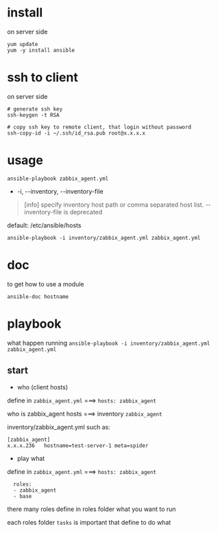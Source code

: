 # install 

on server side

```
yum update
yum -y install ansible
```

# ssh to client

on server side

```
# generate ssh key
ssh-keygen -t RSA

# copy ssh key to remote client, that login without password
ssh-copy-id -i ~/.ssh/id_rsa.pub root@x.x.x.x
```

# usage

```
ansible-playbook zabbix_agent.yml
```

* -i, --inventory, --inventory-file

>[info] specify inventory host path or comma separated host list. --inventory-file is deprecated

default: /etc/ansible/hosts

```
ansible-playbook -i inventory/zabbix_agent.yml zabbix_agent.yml
```

# doc

to get how to use a module

```
ansible-doc hostname
```

# playbook

what happen running `ansible-playbook -i inventory/zabbix_agent.yml zabbix_agent.yml`

## start

* who (client hosts)

define in `zabbix_agent.yml` ===> `hosts: zabbix_agent`

who is zabbix_agent hosts ===> inventory `zabbix_agent`

inventory/zabbix_agent.yml such as:

```
[zabbix_agent]
x.x.x.236	hostname=test-server-1 meta=spider
```

* play what

define in `zabbix_agent.yml` ===> `hosts: zabbix_agent`

```
  roles:
  - zabbix_agent
  - base
```

there many roles define in roles folder what you want to run

each roles folder `tasks` is important that define to do what



